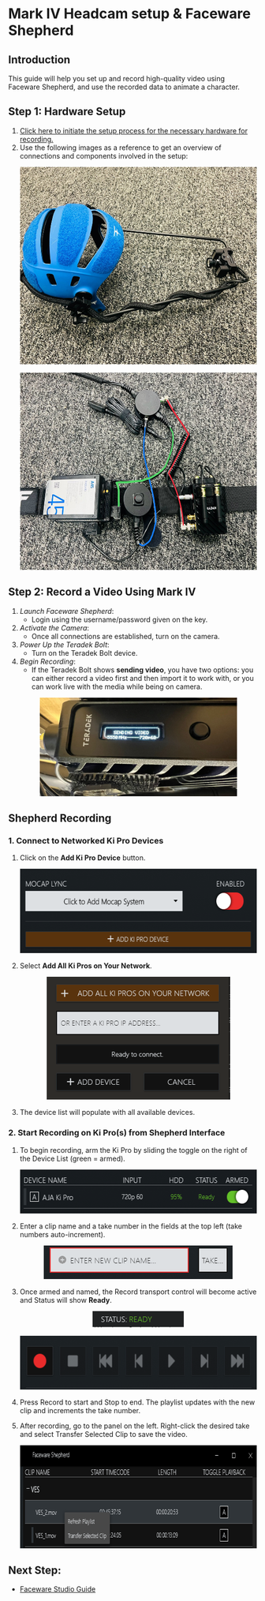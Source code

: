 # Mark IV Headcam setup & Faceware Shepherd


## Introduction
This guide will help you set up and record high-quality video using Faceware Shepherd, and use the recorded data to animate a character.

## Step 1: Hardware Setup

1. [Click here to initiate the setup process for the necessary hardware for recording.](https://www.youtube.com/watch?v=kcALXTq6QIU)
2. Use the following images as a reference to get an overview of connections and components involved in the setup:
   <p align="center">
     <img src="../images/faceware/headcam.jpeg" width="600" height="400" alt="Hardware Setup Overview"></p>
   <p align="center">
     <img src="../images/faceware/wires1.jpeg" width="600" height="400" alt="Hardware Setup Overview"></p>

## Step 2: Record a Video Using Mark IV
1. *Launch Faceware Shepherd*:
   - Login using the username/password given on the key.
2. *Activate the Camera*:
   - Once all connections are established, turn on the camera.
3. *Power Up the Teradek Bolt*:
   - Turn on the Teradek Bolt device.
4. *Begin Recording*:
   - If the Teradek Bolt shows **sending video**, you have two options: you can either record a video first and then import it to work with, or you can work live with the media while being on camera.
   <p align="center">
     <img src="../images/faceware/sending.jpeg" width="400" height="200" alt="Open Device">
   </p>

   
## Shepherd Recording

### 1. Connect to Networked Ki Pro Devices
1. Click on the **Add Ki Pro Device** button.
   <p align="center">
     <img src="../images/faceware/device.png" width="539" height="171" alt="Hardware Setup Overview"></p>

     
2. Select **Add All Ki Pros on Your Network**.
   <p align="center">
     <img src="../images/faceware/add.png" width="372" height="249" alt="Hardware Setup Overview"></p>

     
3. The device list will populate with all available devices.

     
### 2. Start Recording on Ki Pro(s) from Shepherd Interface
1. To begin recording, arm the Ki Pro by sliding the toggle on the right of the Device List (green = armed).
   <p align="center">
     <img src="../images/faceware/armed.png" width="532" height="89" alt="Hardware Setup Overview"></p>

     
2. Enter a clip name and a take number in the fields at the top left (take numbers auto-increment).
   <p align="center">
     <img src="../images/faceware/name.png" width="383" height="68" alt="Hardware Setup Overview"></p>

     
3. Once armed and named, the Record transport control will become active and Status will show **Ready**.
   <p align="center">
     <img src="../images/faceware/ready.png" width="185" height="33" alt="Open Device"></p>
     
   <p align="center">
     <img src="../images/faceware/recording.png" width="539" height="109" alt="Open Device"></p>

     
4. Press Record to start and Stop to end. The playlist updates with the new clip and increments the take number.


5. After recording, go to the panel on the left. Right-click the desired take and select Transfer Selected Clip to save the video.
   <p align="center">
     <img src="../images/faceware/transfer.png" width="782" height="209" alt="Hardware Setup Overview"></p>

## Next Step:
- [Faceware Studio Guide](faceWareStudio.md) 
